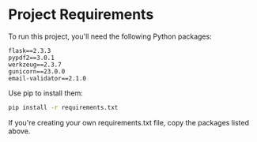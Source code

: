 # Project Requirements

To run this project, you'll need the following Python packages:

```
flask==2.3.3
pypdf2==3.0.1
werkzeug==2.3.7
gunicorn==23.0.0
email-validator==2.1.0
```

Use pip to install them:

```bash
pip install -r requirements.txt
```

If you're creating your own requirements.txt file, copy the packages listed above.
